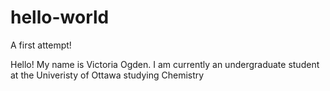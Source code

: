 # hello-world

A first attempt!

Hello! My name is Victoria Ogden.
I am currently an undergraduate student at the Univeristy of Ottawa studying Chemistry
